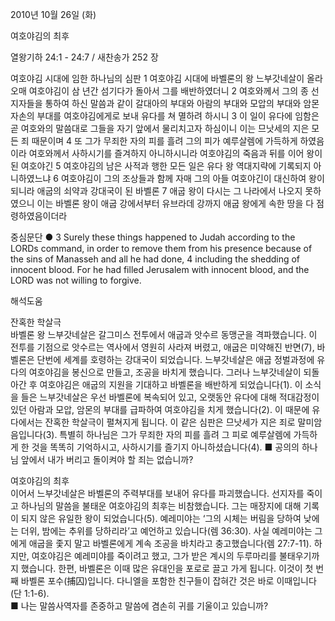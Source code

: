 2010년 10월 26일 (화)

여호야김의 최후



열왕기하 24:1 - 24:7 / 새찬송가 252 장


여호야김 시대에 임한 하나님의 심판 
1 여호야김 시대에 바벨론의 왕 느부갓네살이 올라오매 여호야김이 삼 년간 섬기다가 돌아서 그를 배반하였더니 2 여호와께서 그의 종 선지자들을 통하여 하신 말씀과 같이 갈대아의 부대와 아람의 부대와 모압의 부대와 암몬 자손의 부대를 여호야김에게로 보내 유다를 쳐 멸하려 하시니 3 이 일이 유다에 임함은 곧 여호와의 말씀대로 그들을 자기 앞에서 물리치고자 하심이니 이는 므낫세의 지은 모든 죄 때문이며 4 또 그가 무죄한 자의 피를 흘려 그의 피가 예루살렘에 가득하게 하였음이라 여호와께서 사하시기를 즐겨하지 아니하시니라 
여호야김의 죽음과 뒤를 이어 왕이 된 여호야긴
5 여호야김의 남은 사적과 행한 모든 일은 유다 왕 역대지략에 기록되지 아니하였느냐 6 여호야김이 그의 조상들과 함께 자매 그의 아들 여호야긴이 대신하여 왕이 되니라 
애굽의 쇠약과 강대국이 된 바벨론
7 애굽 왕이 다시는 그 나라에서 나오지 못하였으니 이는 바벨론 왕이 애굽 강에서부터 유브라데 강까지 애굽 왕에게 속한 땅을 다 점령하였음이더라  


중심문단 ● 3 Surely these things happened to Judah according to the LORDs command, in order to remove them from his presence because of the sins of Manasseh and all he had done, 4  including the shedding of innocent blood. For he had filled Jerusalem with innocent blood, and the LORD was not willing to forgive.

해석도움





잔혹한 학살극  
바벨론 왕 느부갓네살은 갈그미스 전투에서 애굽과 앗수르 동맹군을 격파했습니다. 이 전투를 기점으로 앗수르는 역사에서 영원히 사라져 버렸고, 애굽은 미약해진 반면(7), 바벨론은 단번에 세계를 호령하는 강대국이 되었습니다. 느부갓네살은 애굽 정벌과정에 유다의 여호야김을 봉신으로 만들고, 조공을 바치게 했습니다. 그러나 느부갓네살이 되돌아간 후 여호야김은 애굽의 지원을 기대하고 바벨론을 배반하게 되었습니다(1). 이 소식을 들은 느부갓네살은 우선 바벨론에 복속되어 있고, 오랫동안 유다에 대해 적대감정이 있던 아람과 모압, 암몬의 부대를 급파하여 여호야김을 치게 했습니다(2). 이 때문에 유다에서는 잔혹한 학살극이 펼쳐지게 됩니다. 이 같은 심판은 므낫세가 지은 죄로 말미암음입니다(3). 특별히 하나님은 그가 무죄한 자의 피를 흘려 그 피로 예루살렘에 가득하게 한 것을 똑똑히 기억하시고, 사하시기를 즐기지 아니하셨습니다(4).
■ 공의의 하나님 앞에서 내가 버리고 돌이켜야 할 죄는 없습니까?

여호야김의 최후  
이어서 느부갓네살은 바벨론의 주력부대를 보내어 유다를 파괴했습니다. 선지자를 죽이고 하나님의 말씀을 불태운 여호야김의 최후는 비참했습니다. 그는 매장지에 대해 기록이 되지 않은 유일한 왕이 되었습니다(5). 예레미야는 ‘그의 시체는 버림을 당하여 낮에는 더위, 밤에는 추위를 당하리라’고 예언하고 있습니다(렘 36:30). 사실 예레미야는 그에게 애굽을 좇지 말고 바벨론에게 계속 조공을 바치라고 충고했습니다(렘 27:7-11). 하지만, 여호야김은 예레미야를 죽이려고 했고, 그가 받은 계시의 두루마리를 불태우기까지 했습니다. 한편, 바벨론은 이때 많은 유대인을 포로로 끌고 가게 됩니다. 이것이 첫 번째 바벨론 포수(捕囚)입니다. 다니엘을 포함한 친구들이 잡혀간 것은 바로 이때입니다(단 1:1-6).  
■ 나는 말씀사역자를 존중하고 말씀에 겸손히 귀를 기울이고 있습니까?